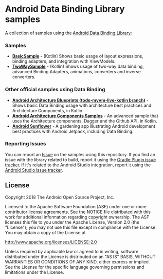 Android Data Binding Library samples
===================================

A collection of samples using the [Android Data Binding Library](https://developer.android.com/topic/libraries/data-binding/index.html):

### Samples

* **[BasicSample](https://github.com/googlesamples/android-databinding/blob/master/BasicSample)** - (Kotlin) Shows basic usage of layout expressions, binding adapters, and integration with ViewModels.
* **[TwoWaySample](https://github.com/googlesamples/android-databinding/blob/master/TwoWaySample)** - (Kotlin) Shows usage of two-way data binding, advanced Binding Adapters, animations, converters and inverse converters.

### Other official samples using Data Binding

* **[Android Architecture Blueprints (todo-mvvm-live-kotlin branch)](https://github.com/googlesamples/android-architecture/tree/todo-mvvm-live-kotlin/)** - Shows basic Data Binding usage with architecture best practices and Architecture Components, in Kotlin.
* **[Android Architecture Components Samples](https://github.com/googlesamples/android-architecture-components/tree/master/GithubBrowserSample)** - An advanced sample that uses the Architecture components, Dagger and the Github API, in Kotlin.
* **[Android Sunflower](https://github.com/googlesamples/android-sunflower)** - A gardening app illustrating Android development best practices with Android Jetpack, including Data Binding.

### Reporting Issues

You can report an [Issue](https://github.com/googlesamples/android-databinding/issues) on the samples using this repository. If you find an issue with the library related to build, report it using the [Gradle Plugin issue tracker](https://b.corp.google.com/issues/new?component=192709&template=842921). If it's related to the Android Studio integration, report it using the [Android Studio issue tracker](https://b.corp.google.com/issues/new?component=192708&template=840533).

License
-------

Copyright 2018 The Android Open Source Project, Inc.

Licensed to the Apache Software Foundation (ASF) under one or more contributor
license agreements.  See the NOTICE file distributed with this work for
additional information regarding copyright ownership.  The ASF licenses this
file to you under the Apache License, Version 2.0 (the "License"); you may not
use this file except in compliance with the License.  You may obtain a copy of
the License at

http://www.apache.org/licenses/LICENSE-2.0

Unless required by applicable law or agreed to in writing, software
distributed under the License is distributed on an "AS IS" BASIS, WITHOUT
WARRANTIES OR CONDITIONS OF ANY KIND, either express or implied.  See the
License for the specific language governing permissions and limitations under
the License.
